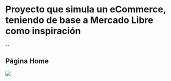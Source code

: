 # Proyecto que simula un eCommerce, teniendo de base a Mercado Libre como inspiración 
--
## Página Home 
<img src="https://preview.redd.it/kyepm14qpoya1.gif?format=mp4&v=enabled&s=96fc90ce5e73c84cc1d8caa1a4dab5289662ba9a">
